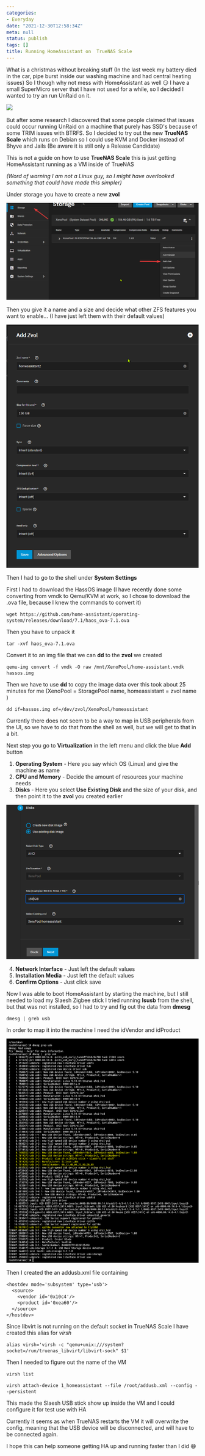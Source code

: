 ```yaml
---
categories:
- Everyday
date: "2021-12-30T12:58:34Z"
meta: null
status: publish
tags: []
title: Running HomeAssistant on  TrueNAS Scale
---
```

What is a christmas without breaking stuff (In the last week my battery died in the car, pipe burst inside our washing machine and had central heating issues)
So I though why not mess with HomeAssistant as well 😏 I have a small SuperMicro server that I have not used for a while, so I decided I wanted to try an run UnRaid on it.


![](../static/assets/images/2021-12-30-15-43-47.png)

But after some research I discovered that some people claimed that issues could occur running UnRaid on a machine that purely has SSD's because of some TRIM issues with BTRFS.
So I decided to try out the new **TrueNAS Scale** which runs on Debian so I could use KVM and Docker instead of Bhyve and Jails (Be aware it is still only a Release Candidate)

This is not a guide on how to use **TrueNAS Scale** this is just getting HomeAssistant running as a VM inside of TrueNAS

_(Word of warning I am not a Linux guy, so I might have overlooked something that could have made this simpler)_


Under storage you have to create a new **zvol**

![](../static/assets/images/2021-12-30-15-52-02.png)

Then you give it a name and a size and decide what other ZFS features you want to enable... (I have just left them with their default values)


![](../static/assets/images/2021-12-30-15-54-00.png)


Then I had to go to the shell under **System Settings**

First I had to download the HassOS image (I have recently done some converting from vmdk to Qemu/KVM at work, so I chose to download the .ova file, because I knew the commands to convert it)

```
wget https://github.com/home-assistant/operating-system/releases/download/7.1/haos_ova-7.1.ova
```

Then you have to unpack it

```
tar -xvf haos_ova-7.1.ova
```

Convert it to an img file that we can **dd** to the **zvol** we created

```
qemu-img convert -f vmdk -O raw /mnt/XenoPool/home-assistant.vmdk hassos.img
```

Then we have to use **dd** to copy the image data over this took about 25 minutes for me (XenoPool = StoragePool name, homeassistant = zvol name )

```
dd if=hassos.img of=/dev/zvol/XenoPool/homeassistant
```

Currently there does not seem to be a way to map in USB peripherals from the UI, so we have to do that from the shell as well, but we will get to that in a bit.


Next step you go to **Virtualization** in the left menu and click the blue **Add** button

1) **Operating System** - Here you say which OS (Linux) and give the machine as name 
2) **CPU and Memory** -  Decide the amount of resources your machine needs
3) **Disks** - Here you select **Use Existing Disk** and the size of your disk, and then point it to the **zvol** you created earlier

![](../static/assets/images/2021-12-30-16-06-49.png)

4) **Network Interface** - Just left the default values
5) **Installation Media** - Just left the default values
6) **Confirm Options** - Just click save
   

Now I was able to boot HomeAssistant by starting the machine, but I still needed to load my Slaesh Zigbee stick
I tried running **lsusb** from the shell, but that was not installed, so I had to try and fig out the data from **dmesg**

```
dmesg | greb usb
```

In order to map it into the machine I need the idVendor and idProduct

![](../static/assets/images/2021-12-30-16-17-53.png)

Then I created the an addusb.xml file containing

```
<hostdev mode='subsystem' type='usb'>
  <source>
    <vendor id='0x10c4'/>
    <product id='0xea60'/>
  </source>
</hostdev>
```

Since libvirt is not running on the default socket in TrueNAS Scale I have created this alias for _virsh_

```
alias virsh='virsh -c "qemu+unix:///system?socket=/run/truenas_libvirt/libvirt-sock" $1'
```

Then I needed to figure out the name of the VM

```
virsh list
```

```
virsh attach-device 1_homeassistant --file /root/addusb.xml --config --persistent
```

This made the Slaesh USB stick show up inside the VM and I could configure it for test use with HA

Currently it seems as when TrueNAS restarts the VM it will overwrite the config, meaning that the USB device will be disconnected, and will have to be connected again.

I hope this can help someone getting HA up and running faster than I did 😄